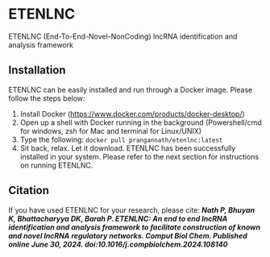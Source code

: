 # ETENLNC
ETENLNC (End-To-End-Novel-NonCoding) lncRNA identification and analysis framework

## Installation
ETENLNC can be easily installed and run through a Docker image. Please follow the steps below:
1. Install Docker (https://www.docker.com/products/docker-desktop/)
2. Open up a shell with Docker running in the background (Powershell/cmd for windows, zsh for Mac and terminal for Linux/UNIX)
3. Type the following:
   `docker pull prangannath/etenlnc:latest`
4. Sit back, relax. Let it download.
ETENLNC has been successfully installed in your system. Please refer to the next section for instructions on running ETENLNC.

## Citation
If you have used ETENLNC for your research, please cite: 
***Nath P, Bhuyan K, Bhattacharyya DK, Barah P. ETENLNC: An end to end lncRNA identification and analysis framework to facilitate construction of known and novel lncRNA regulatory networks. Comput Biol Chem. Published online June 30, 2024. doi:10.1016/j.compbiolchem.2024.108140***
